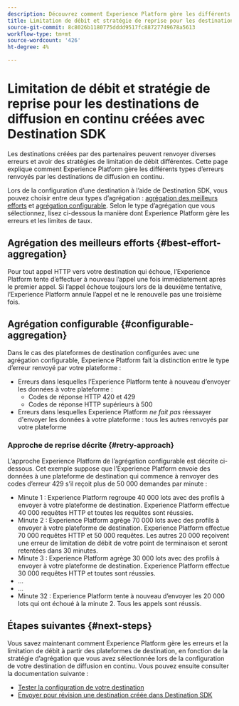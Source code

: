 ```yaml
---
description: Découvrez comment Experience Platform gère les différents types d’erreurs renvoyés par les destinations en continu et comment il tente à nouveau d’envoyer des données à la plateforme de destination.
title: Limitation de débit et stratégie de reprise pour les destinations de diffusion en continu créées avec Destination SDK
source-git-commit: 8c8026b1180775dddd9517fc88727749678a5613
workflow-type: tm+mt
source-wordcount: '426'
ht-degree: 4%

---
```


# Limitation de débit et stratégie de reprise pour les destinations de diffusion en continu créées avec Destination SDK

Les destinations créées par des partenaires peuvent renvoyer diverses erreurs et avoir des stratégies de limitation de débit différentes. Cette page explique comment Experience Platform gère les différents types d’erreurs renvoyés par les destinations de diffusion en continu.

Lors de la configuration d’une destination à l’aide de Destination SDK, vous pouvez choisir entre deux types d’agrégation : [agrégation des meilleurs efforts](../functionality/destination-configuration/aggregation-policy.md#best-effort-aggregation) et [agrégation configurable](../functionality/destination-configuration/aggregation-policy.md#configurable-aggregation). Selon le type d’agrégation que vous sélectionnez, lisez ci-dessous la manière dont Experience Platform gère les erreurs et les limites de taux.

## Agrégation des meilleurs efforts {#best-effort-aggregation}

Pour tout appel HTTP vers votre destination qui échoue, l’Experience Platform tente d’effectuer à nouveau l’appel une fois immédiatement après le premier appel. Si l’appel échoue toujours lors de la deuxième tentative, l’Experience Platform annule l’appel et ne le renouvelle pas une troisième fois.

## Agrégation configurable {#configurable-aggregation}

Dans le cas des plateformes de destination configurées avec une agrégation configurable, Experience Platform fait la distinction entre le type d’erreur renvoyé par votre plateforme :

* Erreurs dans lesquelles l’Experience Platform tente à nouveau d’envoyer les données à votre plateforme :
   * Codes de réponse HTTP 420 et 429
   * Codes de réponse HTTP supérieurs à 500
* Erreurs dans lesquelles Experience Platform *ne fait pas* réessayer d&#39;envoyer les données à votre plateforme : tous les autres renvoyés par votre plateforme

### Approche de reprise décrite {#retry-approach}

L’approche Experience Platform de l’agrégation configurable est décrite ci-dessous. Cet exemple suppose que l’Experience Platform envoie des données à une plateforme de destination qui commence à renvoyer des codes d’erreur 429 s’il reçoit plus de 50 000 demandes par minute :

* Minute 1 : Experience Platform regroupe 40 000 lots avec des profils à envoyer à votre plateforme de destination. Experience Platform effectue 40 000 requêtes HTTP et toutes les requêtes sont réussies.
* Minute 2 : Experience Platform agrège 70 000 lots avec des profils à envoyer à votre plateforme de destination. Experience Platform effectue 70 000 requêtes HTTP et 50 000 requêtes. Les autres 20 000 reçoivent une erreur de limitation de débit de votre point de terminaison et seront retentées dans 30 minutes.
* Minute 3 : Experience Platform agrège 30 000 lots avec des profils à envoyer à votre plateforme de destination. Experience Platform effectue 30 000 requêtes HTTP et toutes sont réussies.
* ...
* ...
* Minute 32 : Experience Platform tente à nouveau d’envoyer les 20 000 lots qui ont échoué à la minute 2. Tous les appels sont réussis.

## Étapes suivantes {#next-steps}

Vous savez maintenant comment Experience Platform gère les erreurs et la limitation de débit à partir des plateformes de destination, en fonction de la stratégie d’agrégation que vous avez sélectionnée lors de la configuration de votre destination de diffusion en continu. Vous pouvez ensuite consulter la documentation suivante :

* [Tester la configuration de votre destination](../testing-api/streaming-destinations/streaming-destination-testing-overview.md)
* [Envoyer pour révision une destination créée dans Destination SDK](../guides/submit-destination.md)
